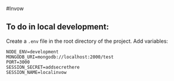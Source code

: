 #Invow

## To do in local development:

Create a `.env` file in the root directory of the project. Add
variables:

```
NODE_ENV=development
MONGODB_URI=mongodb://localhost:2000/test
PORT=3000
SESSION_SECRET=addsecrethere
SESSION_NAME=localinvow
```